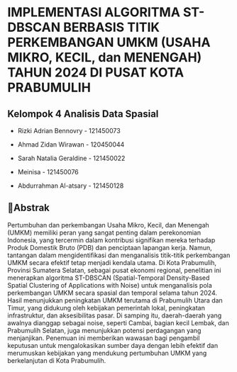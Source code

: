# **IMPLEMENTASI ALGORITMA ST-DBSCAN BERBASIS TITIK PERKEMBANGAN UMKM (USAHA MIKRO, KECIL, dan MENENGAH) TAHUN 2024 DI PUSAT KOTA PRABUMULIH**

## Kelompok 4 Analisis Data Spasial

- Rizki Adrian Bennovry - 121450073 
  
- Ahmad Zidan Wirawan - 120450044
  
- Sarah Natalia Geraldine - 121450022
  
- Meinisa - 121450076
  
- Abdurrahman Al-atsary - 121450128
  

## 📱**Abstrak** 

Pertumbuhan dan perkembangan Usaha Mikro, Kecil, dan Menengah (UMKM) memiliki peran yang sangat
penting dalam perekonomian Indonesia, yang tercermin dalam kontribusi signifikan mereka terhadap Produk
Domestik Bruto (PDB) dan penciptaan lapangan kerja. Namun, tantangan dalam mengidentifikasi dan
menganalisis titik-titik perkembangan UMKM secara efektif tetap menjadi kendala utama. Di Kota Prabumulih,
Provinsi Sumatera Selatan, sebagai pusat ekonomi regional, penelitian ini menerapkan algoritma ST-DBSCAN
(Spatial-Temporal Density-Based Spatial Clustering of Applications with Noise) untuk menganalisis pola
perkembangan UMKM secara spasial dan temporal selama tahun 2024. Hasil menunjukkan peningkatan
UMKM terutama di Prabumulih Utara dan Timur, yang didukung oleh kebijakan pemerintah lokal, peningkatan
infrastruktur, dan aksesibilitas pasar. Di samping itu, daerah-daerah yang awalnya dianggap sebagai noise,
seperti Cambai, bagian kecil Lembak, dan Prabumulih Selatan, juga menunjukkan potensi perdagangan yang
menjanjikan. Penemuan ini memberikan wawasan bagi pengambil keputusan untuk mengalokasikan sumber
daya dengan lebih efektif dan merumuskan kebijakan yang mendukung pertumbuhan UMKM yang berkelanjutan
di Kota Prabumulih.
